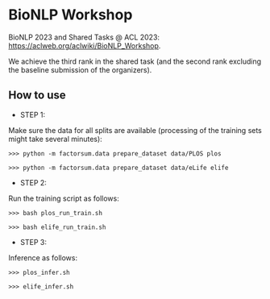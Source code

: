 # BioNLP Workshop

BioNLP 2023 and Shared Tasks @ ACL 2023: https://aclweb.org/aclwiki/BioNLP_Workshop.

We achieve the third rank in the shared task (and the second rank excluding the baseline submission of the organizers).

## How to use

- STEP 1: 

Make sure the data for all splits are available (processing of the training sets might take several minutes):

```shell
>>> python -m factorsum.data prepare_dataset data/PLOS plos

>>> python -m factorsum.data prepare_dataset data/eLife elife
```

- STEP 2:

Run the training script as follows:

```shell
>>> bash plos_run_train.sh

>>> bash elife_run_train.sh

```

- STEP 3: 

Inference as follows:

```shell
>>> plos_infer.sh

>>> elife_infer.sh
```
